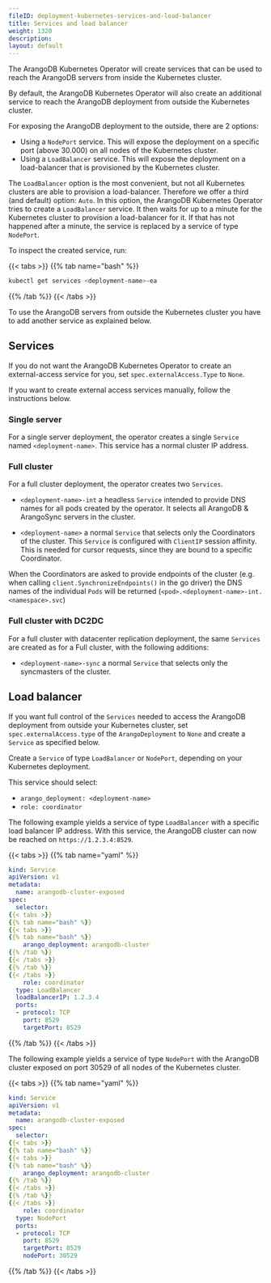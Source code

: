 ```yaml
---
fileID: deployment-kubernetes-services-and-load-balancer
title: Services and load balancer
weight: 1320
description: 
layout: default
---
```

The ArangoDB Kubernetes Operator will create services that can be used to
reach the ArangoDB servers from inside the Kubernetes cluster.

By default, the ArangoDB Kubernetes Operator will also create an additional
service to reach the ArangoDB deployment from outside the Kubernetes cluster.

For exposing the ArangoDB deployment to the outside, there are 2 options:

- Using a `NodePort` service. This will expose the deployment on a specific port (above 30.000)
  on all nodes of the Kubernetes cluster.
- Using a `LoadBalancer` service. This will expose the deployment on a load-balancer
  that is provisioned by the Kubernetes cluster.

The `LoadBalancer` option is the most convenient, but not all Kubernetes clusters
are able to provision a load-balancer. Therefore we offer a third (and default) option: `Auto`.
In this option, the ArangoDB Kubernetes Operator tries to create a `LoadBalancer`
service. It then waits for up to a minute for the Kubernetes cluster to provision
a load-balancer for it. If that has not happened after a minute, the service
is replaced by a service of type `NodePort`.

To inspect the created service, run:

{{< tabs >}}
{{% tab name="bash" %}}
```bash
kubectl get services <deployment-name>-ea
```
{{% /tab %}}
{{< /tabs >}}

To use the ArangoDB servers from outside the Kubernetes cluster
you have to add another service as explained below.

## Services

If you do not want the ArangoDB Kubernetes Operator to create an external-access
service for you, set `spec.externalAccess.Type` to `None`.

If you want to create external access services manually, follow the instructions below.

### Single server

For a single server deployment, the operator creates a single
`Service` named `<deployment-name>`. This service has a normal cluster IP
address.

### Full cluster

For a full cluster deployment, the operator creates two `Services`.

- `<deployment-name>-int` a headless `Service` intended to provide
  DNS names for all pods created by the operator.
  It selects all ArangoDB & ArangoSync servers in the cluster.

- `<deployment-name>` a normal `Service` that selects only the Coordinators
  of the cluster. This `Service` is configured with `ClientIP` session
  affinity. This is needed for cursor requests, since they are bound to
  a specific Coordinator.

When the Coordinators are asked to provide endpoints of the cluster
(e.g. when calling `client.SynchronizeEndpoints()` in the go driver)
the DNS names of the individual `Pods` will be returned
(`<pod>.<deployment-name>-int.<namespace>.svc`)

### Full cluster with DC2DC

For a full cluster with datacenter replication deployment,
the same `Services` are created as for a Full cluster, with the following
additions:

- `<deployment-name>-sync` a normal `Service` that selects only the syncmasters
  of the cluster.

## Load balancer

If you want full control of the `Services` needed to access the ArangoDB deployment
from outside your Kubernetes cluster, set `spec.externalAccess.type` of the `ArangoDeployment` to `None`
and create a `Service` as specified below.

Create  a `Service` of type `LoadBalancer` or `NodePort`, depending on your
Kubernetes deployment.

This service should select:

- `arango_deployment: <deployment-name>`
- `role: coordinator`

The following example yields a service of type `LoadBalancer` with a specific
load balancer IP address.
With this service, the ArangoDB cluster can now be reached on `https://1.2.3.4:8529`.

{{< tabs >}}
{{% tab name="yaml" %}}
```yaml
kind: Service
apiVersion: v1
metadata:
  name: arangodb-cluster-exposed
spec:
  selector:
{{< tabs >}}
{{% tab name="bash" %}}
{{< tabs >}}
{{% tab name="bash" %}}
    arango_deployment: arangodb-cluster
{{% /tab %}}
{{< /tabs >}}
{{% /tab %}}
{{< /tabs >}}
    role: coordinator
  type: LoadBalancer
  loadBalancerIP: 1.2.3.4
  ports:
  - protocol: TCP
    port: 8529
    targetPort: 8529
```
{{% /tab %}}
{{< /tabs >}}

The following example yields a service of type `NodePort` with the ArangoDB
cluster exposed on port 30529 of all nodes of the Kubernetes cluster.

{{< tabs >}}
{{% tab name="yaml" %}}
```yaml
kind: Service
apiVersion: v1
metadata:
  name: arangodb-cluster-exposed
spec:
  selector:
{{< tabs >}}
{{% tab name="bash" %}}
{{< tabs >}}
{{% tab name="bash" %}}
    arango_deployment: arangodb-cluster
{{% /tab %}}
{{< /tabs >}}
{{% /tab %}}
{{< /tabs >}}
    role: coordinator
  type: NodePort
  ports:
  - protocol: TCP
    port: 8529
    targetPort: 8529
    nodePort: 30529
```
{{% /tab %}}
{{< /tabs >}}
